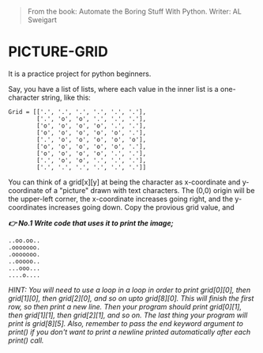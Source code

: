>From the book: Automate the Boring Stuff With Python. Writer: AL Sweigart

# PICTURE-GRID
It is a practice project for python beginners.

Say, you have a list of lists, where each value in the inner list is a one-character string, like this:
```
Grid = [['.', '.', '.', '.', '.', '.'],
        ['.', 'o', 'o', '.', '.', '.'],
        ['o', 'o', 'o', 'o', '.', '.'],
        ['o', 'o', 'o', 'o', 'o', '.'],
        ['.', 'o', 'o', 'o', 'o', 'o'],
        ['o', 'o', 'o', 'o', 'o', '.'],
        ['o', 'o', 'o', 'o', '.', '.'],
        ['.', 'o', 'o', '.', '.', '.'],
        ['.', '.', '.', '.', '.', '.']]
```

You can think of a grid[x][y] at being the character as x-coordinate and y-coordinate of a "picture" drawn with text characters. The (0,0) origin will be the upper-left corner, the x-coordinate increases going right, and the y-coordinates increases going down.
Copy the provious grid value, and

***👉 No.1 Write code that uses it to print the image;***
```
..oo.oo..
.ooooooo.
.ooooooo.
..ooooo..
...ooo...
....o....
```

*HINT: You will need to use a loop in a loop in order to print grid[0][0], then grid[1][0], then grid[2][0], and so on upto grid[8][0]. This will finish the first row, so then print a new line. Then your program should print grid[0][1], then grid[1][1], then grid[2][1], and so on. The last thing your program will print is grid[8][5].
Also, remember to pass the end keyword argument to print() if you don't want to print a newline printed automatically after each print() call.*
